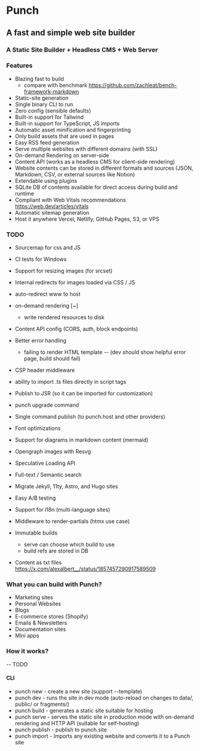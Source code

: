 # Punch

## A fast and simple web site builder

### A Static Site Builder + Headless CMS + Web Server

### Features

* Blazing fast to build
  - compare with benchmark https://github.com/zachleat/bench-framework-markdown
* Static-site generation
* Single binary CLI to run
* Zero config (sensible defaults)
* Built-in support for Tailwind
* Built-in support for TypeScript, JS imports
* Automatic asset minification and fingerprinting
* Only build assets that are used in pages
* Easy RSS feed generation
* Serve multiple websites with different domains (with SSL)
* On-demand Rendering on server-side
* Content API (works as a headless CMS for client-side rendering)
* Website contents can be stored in different formats and sources (JSON, Markdown, CSV, or external sources like Notion)
* Extendable using plugins
* SQLite DB of contents available for direct access during build and runtime
* Compliant with Web Vitals recommendations https://web.dev/articles/vitals
* Automatic sitemap generation
* Host it anywhere Vercel, Netlify, GitHub Pages, S3, or VPS

### TODO

* Sourcemap for css and JS
* CI tests for Windows
* Support for resizing images (for srcset)
* Internal redirects for images loaded via CSS / JS
* auto-redirect www to host
* on-demand rendering [~]
  - write rendered resources to disk
* Content API config (CORS, auth, block endpoints)
* Better error handling
  - failing to render HTML template
    -- (dev should show helpful error page, build should fail)
* CSP header middleware
* ability to import .ts files directly in script tags
* Publish to JSR (so it can be imported for customization)
* punch upgrade command

* Single command publish (to punch.host and other providers)
* Font optimizations
* Support for diagrams in markdown content (mermaid)
* Opengraph images with Resvg
* Speculative Loading API
* Full-text / Semantic search
* Migrate Jekyll, 11ty, Astro, and Hugo sites
* Easy A/B testing
* Support for i18n (multi-language sites)
* Middleware to render-partials (htmx use case)
* Immutable builds
  - serve can choose which build to use
  - build refs are stored in DB
* Content as txt files https://x.com/alexalbert__/status/1857457290917589509

### What you can build with Punch?

* Marketing sites
* Personal Websites
* Blogs
* E-commerce stores (Shopify)
* Emails & Newsletters
* Documentation sites
* Mini apps

### How it works?

-- TODO

#### CLI

* punch new - create a new site (support --template)
* punch dev - runs the site in dev mode (auto-reload on changes to data/, public/ or fragments/)
* punch build - generates a static site suitable for hosting
* punch serve - serves the static site in production mode with on-demand rendering and HTTP API (suitable for self-hosting)
* punch publish - publish to punch.site
* punch import - Imports any existing website and converts it to a Punch site
